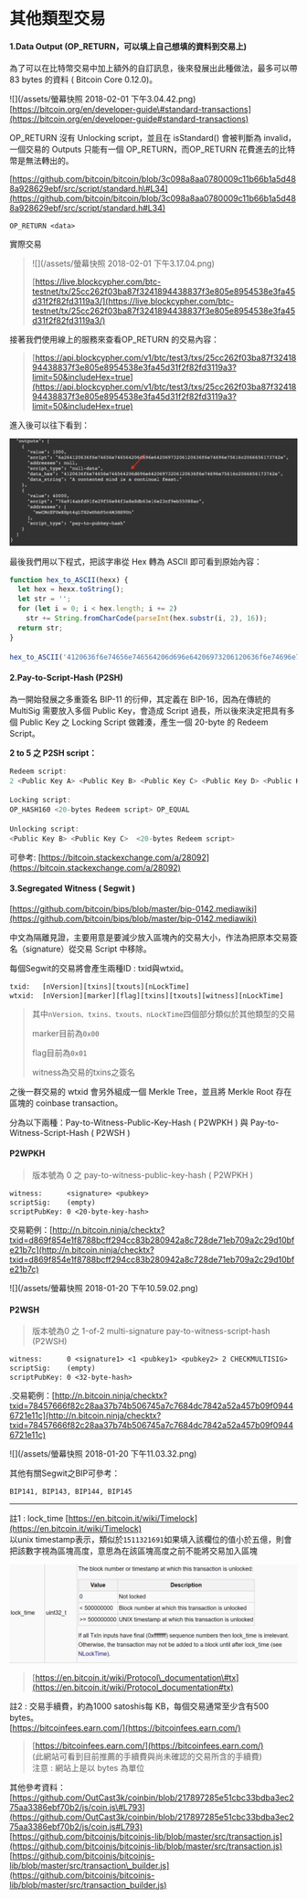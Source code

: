 # 其他類型交易

#### 1.Data Output \(OP\_RETURN，可以填上自己想填的資料到交易上\)

為了可以在比特幣交易中加上額外的自訂訊息，後來發展出此種做法，最多可以帶 83 bytes 的資料 \( Bitcoin Core 0.12.0\)。

![](/assets/螢幕快照 2018-02-01 下午3.04.42.png)[https://bitcoin.org/en/developer-guide\#standard-transactions](https://bitcoin.org/en/developer-guide#standard-transactions)

OP\_RETURN 沒有 Unlocking script，並且在 isStandard\(\) 會被判斷為 invalid，一個交易的 Outputs 只能有一個 OP\_RETURN，而OP\_RETURN 花費進去的比特幣是無法轉出的。

[https://github.com/bitcoin/bitcoin/blob/3c098a8aa0780009c11b66b1a5d488a928629ebf/src/script/standard.h\#L34](https://github.com/bitcoin/bitcoin/blob/3c098a8aa0780009c11b66b1a5d488a928629ebf/src/script/standard.h#L34)

```
OP_RETURN <data>
```

實際交易

> ![](/assets/螢幕快照 2018-02-01 下午3.17.04.png)
>
> [https://live.blockcypher.com/btc-testnet/tx/25cc262f03ba87f3241894438837f3e805e8954538e3fa45d31f2f82fd3119a3/](https://live.blockcypher.com/btc-testnet/tx/25cc262f03ba87f3241894438837f3e805e8954538e3fa45d31f2f82fd3119a3/)

接著我們使用線上的服務來查看OP\_RETURN 的交易內容：

> [https://api.blockcypher.com/v1/btc/test3/txs/25cc262f03ba87f3241894438837f3e805e8954538e3fa45d31f2f82fd3119a3?limit=50&includeHex=true](https://api.blockcypher.com/v1/btc/test3/txs/25cc262f03ba87f3241894438837f3e805e8954538e3fa45d31f2f82fd3119a3?limit=50&includeHex=true)

進入後可以往下看到：

![](/assets/kasd423423.png)

最後我們用以下程式，把該字串從 Hex 轉為 ASCII 即可看到原始內容：

```js
function hex_to_ASCII(hexx) {
  let hex = hexx.toString();
  let str = '';
  for (let i = 0; i < hex.length; i += 2)
    str += String.fromCharCode(parseInt(hex.substr(i, 2), 16));
  return str;
}

hex_to_ASCII('4120636f6e74656e746564206d696e64206973206120636f6e74696e75616c2066656173742e');
```

#### 2.Pay-to-Script-Hash \(P2SH\)

為一開始發展之多重簽名 BIP-11 的衍伸，其定義在 BIP-16，因為在傳統的 MultiSig 需要放入多個 Public Key，會造成 Script 過長，所以後來決定把具有多個 Public Key 之 Locking Script 做雜湊，產生一個 20-byte 的 Redeem Script。

**2 to 5 之 P2SH script：**

```go
Redeem script: 
2 <Public Key A> <Public Key B> <Public Key C> <Public Key D> <Public Key E> 5 OP_CHECKMULTISIG

Locking script:
OP_HASH160 <20-bytes Redeem script> OP_EQUAL

Unlocking script:
<Public Key B> <Public Key C>  <20-bytes Redeem script>
```

可參考: [https://bitcoin.stackexchange.com/a/28092](https://bitcoin.stackexchange.com/a/28092)

#### 3.Segregated Witness \( Segwit \)

[https://github.com/bitcoin/bips/blob/master/bip-0142.mediawiki](https://github.com/bitcoin/bips/blob/master/bip-0142.mediawiki)

中文為隔離見證，主要用意是要減少放入區塊內的交易大小，作法為把原本交易簽名（signature）從交易 Script 中移除。

每個Segwit的交易將會產生兩種ID : txid與wtxid。

```
txid:   [nVersion][txins][txouts][nLockTime]
wtxid:  [nVersion][marker][flag][txins][txouts][witness][nLockTime]
```

> 其中`nVersion、txins、txouts、nLockTime`四個部分類似於其他類型的交易
>
> marker目前為`0x00`
>
> flag目前為`0x01`
>
> witness為交易的txins之簽名

之後一群交易的 wtxid 會另外組成一個 Merkle Tree，並且將 Merkle Root 存在區塊的 coinbase transaction。

分為以下兩種：Pay-to-Witness-Public-Key-Hash \( P2WPKH \) 與 Pay-to-Witness-Script-Hash \( P2WSH \)

#### P2WPKH

> 版本號為 0 之 pay-to-witness-public-key-hash \( P2WPKH \)

```
witness:      <signature> <pubkey>
scriptSig:    (empty)
scriptPubKey: 0 <20-byte-key-hash>
```

交易範例：[http://n.bitcoin.ninja/checktx?txid=d869f854e1f8788bcff294cc83b280942a8c728de71eb709a2c29d10bfe21b7c](http://n.bitcoin.ninja/checktx?txid=d869f854e1f8788bcff294cc83b280942a8c728de71eb709a2c29d10bfe21b7c)

![](/assets/螢幕快照 2018-01-20 下午10.59.02.png)

#### P2WSH

> 版本號為0 之 1-of-2 multi-signature  pay-to-witness-script-hash \(P2WSH\)

```
witness:      0 <signature1> <1 <pubkey1> <pubkey2> 2 CHECKMULTISIG>
scriptSig:    (empty)
scriptPubKey: 0 <32-byte-hash>
```

.交易範例：[http://n.bitcoin.ninja/checktx?txid=78457666f82c28aa37b74b506745a7c7684dc7842a52a457b09f09446721e11c](http://n.bitcoin.ninja/checktx?txid=78457666f82c28aa37b74b506745a7c7684dc7842a52a457b09f09446721e11c)

![](/assets/螢幕快照 2018-01-20 下午11.03.32.png)

其他有關Segwit之BIP可參考：

```
BIP141, BIP143, BIP144, BIP145
```

---

註1 : lock\_time   [https://en.bitcoin.it/wiki/Timelock](https://en.bitcoin.it/wiki/Timelock)  
以unix timestamp表示，類似於`1511321691`如果填入該欄位的值小於五億，則會把該數字視為區塊高度，意思為在該區塊高度之前不能將交易加入區塊

![](/assets/09isd.png)

> [https://en.bitcoin.it/wiki/Protocol\_documentation\#tx](https://en.bitcoin.it/wiki/Protocol_documentation#tx)

註2 : 交易手續費，約為1000 satoshis每 KB，每個交易通常至少含有500 bytes。  
[https://bitcoinfees.earn.com/](https://bitcoinfees.earn.com/)

> [https://bitcoinfees.earn.com/](https://bitcoinfees.earn.com/)  
>  \(此網站可看到目前推薦的手續費與尚未確認的交易所含的手續費\)  
>  注意 : 網站上是以 bytes 為單位

其他參考資料：  
[https://github.com/OutCast3k/coinbin/blob/217897285e51cbc33bdba3ec275aa3386ebf70b2/js/coin.js\#L793](https://github.com/OutCast3k/coinbin/blob/217897285e51cbc33bdba3ec275aa3386ebf70b2/js/coin.js#L793)  
[https://github.com/bitcoinjs/bitcoinjs-lib/blob/master/src/transaction.js](https://github.com/bitcoinjs/bitcoinjs-lib/blob/master/src/transaction.js)  
[https://github.com/bitcoinjs/bitcoinjs-lib/blob/master/src/transaction\_builder.js](https://github.com/bitcoinjs/bitcoinjs-lib/blob/master/src/transaction_builder.js)

